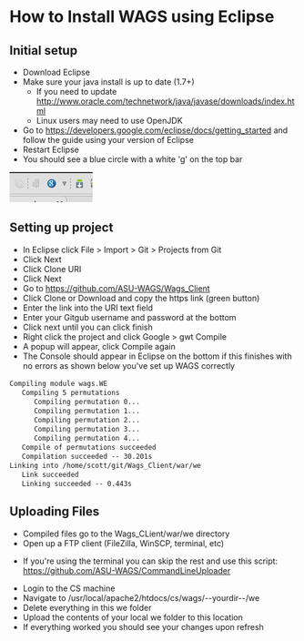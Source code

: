 # How to Install WAGS using Eclipse

## Initial setup
 * Download Eclipse
 * Make sure your java install is up to date (1.7+)
    - If you need to update http://www.oracle.com/technetwork/java/javase/downloads/index.html
    - Linux users may need to use OpenJDK
 * Go to https://developers.google.com/eclipse/docs/getting_started and follow the guide using your version of Eclipse
 * Restart Eclipse
 * You should see a blue circle with a white 'g' on the top bar
 
![Alt text](/googleg.png?raw=true "The G")

## Setting up project
 * In Eclipse click File > Import > Git > Projects from Git
 * Click Next
 * Click Clone URI
 * Click Next
 * Go to https://github.com/ASU-WAGS/Wags_Client
 * Click Clone or Download and copy the https link (green button)
 * Enter the link into the URI text field
 * Enter your Gitgub username and password at the bottom
 * Click next until you can click finish
 * Right click the project and click Google > gwt Compile
 * A popup will appear, click Compile again
 * The Console should appear in Eclipse on the bottom if this finishes with no errors as shown below you've set up WAGS correctly
 
```
Compiling module wags.WE
   Compiling 5 permutations
      Compiling permutation 0...
      Compiling permutation 1...
      Compiling permutation 2...
      Compiling permutation 3...
      Compiling permutation 4...
   Compile of permutations succeeded
   Compilation succeeded -- 30.201s
Linking into /home/scott/git/Wags_Client/war/we
   Link succeeded
   Linking succeeded -- 0.443s
```

## Uploading Files
 * Compiled files go to the Wags_CLient/war/we directory
 * Open up a FTP client (FileZilla, WinSCP, terminal, etc)
  - If you're using the terminal you can skip the rest and use this script: https://github.com/ASU-WAGS/CommandLineUploader
 * Login to the CS machine
 * Navigate to /usr/local/apache2/htdocs/cs/wags/--yourdir--/we
 * Delete everything in this we folder 
 * Upload the contents of your local we folder to this location
 * If everything worked you should see your changes upon refresh
